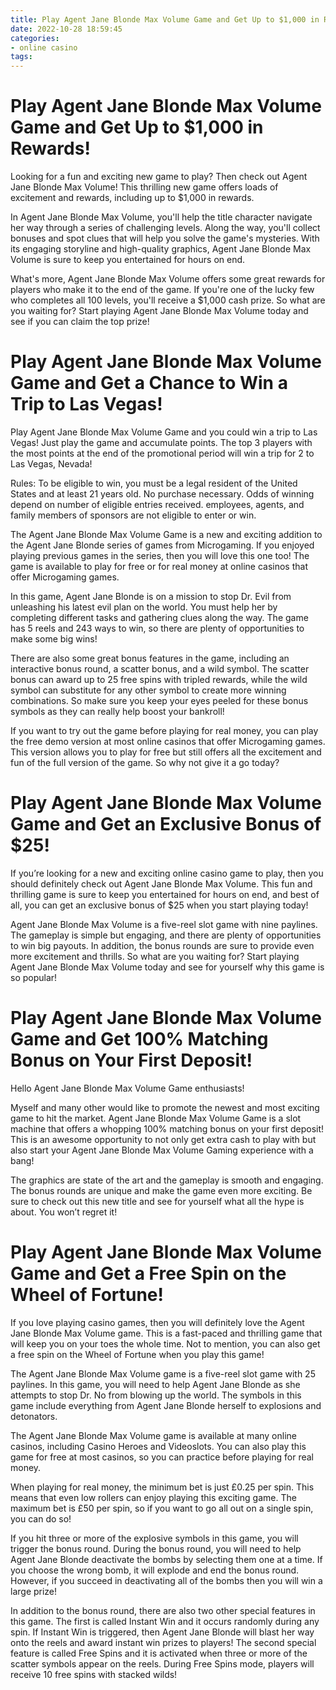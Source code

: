 ```yaml
---
title: Play Agent Jane Blonde Max Volume Game and Get Up to $1,000 in Rewards!
date: 2022-10-28 18:59:45
categories:
- online casino
tags:
---
```



#  Play Agent Jane Blonde Max Volume Game and Get Up to $1,000 in Rewards!

Looking for a fun and exciting new game to play? Then check out Agent Jane Blonde Max Volume! This thrilling new game offers loads of excitement and rewards, including up to $1,000 in rewards.

In Agent Jane Blonde Max Volume, you'll help the title character navigate her way through a series of challenging levels. Along the way, you'll collect bonuses and spot clues that will help you solve the game's mysteries. With its engaging storyline and high-quality graphics, Agent Jane Blonde Max Volume is sure to keep you entertained for hours on end.

What's more, Agent Jane Blonde Max Volume offers some great rewards for players who make it to the end of the game. If you're one of the lucky few who completes all 100 levels, you'll receive a $1,000 cash prize. So what are you waiting for? Start playing Agent Jane Blonde Max Volume today and see if you can claim the top prize!

#  Play Agent Jane Blonde Max Volume Game and Get a Chance to Win a Trip to Las Vegas!

Play Agent Jane Blonde Max Volume Game and you could win a trip to Las Vegas! Just play the game and accumulate points. The top 3 players with the most points at the end of the promotional period will win a trip for 2 to Las Vegas, Nevada!

Rules: To be eligible to win, you must be a legal resident of the United States and at least 21 years old. No purchase necessary. Odds of winning depend on number of eligible entries received. employees, agents, and family members of sponsors are not eligible to enter or win.

The Agent Jane Blonde Max Volume Game is a new and exciting addition to the Agent Jane Blonde series of games from Microgaming. If you enjoyed playing previous games in the series, then you will love this one too! The game is available to play for free or for real money at online casinos that offer Microgaming games.

In this game, Agent Jane Blonde is on a mission to stop Dr. Evil from unleashing his latest evil plan on the world. You must help her by completing different tasks and gathering clues along the way. The game has 5 reels and 243 ways to win, so there are plenty of opportunities to make some big wins!

There are also some great bonus features in the game, including an interactive bonus round, a scatter bonus, and a wild symbol. The scatter bonus can award up to 25 free spins with tripled rewards, while the wild symbol can substitute for any other symbol to create more winning combinations. So make sure you keep your eyes peeled for these bonus symbols as they can really help boost your bankroll!

If you want to try out the game before playing for real money, you can play the free demo version at most online casinos that offer Microgaming games. This version allows you to play for free but still offers all the excitement and fun of the full version of the game. So why not give it a go today?

#  Play Agent Jane Blonde Max Volume Game and Get an Exclusive Bonus of $25!

If you’re looking for a new and exciting online casino game to play, then you should definitely check out Agent Jane Blonde Max Volume. This fun and thrilling game is sure to keep you entertained for hours on end, and best of all, you can get an exclusive bonus of $25 when you start playing today!

Agent Jane Blonde Max Volume is a five-reel slot game with nine paylines. The gameplay is simple but engaging, and there are plenty of opportunities to win big payouts. In addition, the bonus rounds are sure to provide even more excitement and thrills. So what are you waiting for? Start playing Agent Jane Blonde Max Volume today and see for yourself why this game is so popular!

#  Play Agent Jane Blonde Max Volume Game and Get 100% Matching Bonus on Your First Deposit!

Hello Agent Jane Blonde Max Volume Game enthusiasts!

Myself and many other would like to promote the newest and most exciting game to hit the market. Agent Jane Blonde Max Volume Game is a slot machine that offers a whopping 100% matching bonus on your first deposit! This is an awesome opportunity to not only get extra cash to play with but also start your Agent Jane Blonde Max Volume Gaming experience with a bang!

The graphics are state of the art and the gameplay is smooth and engaging. The bonus rounds are unique and make the game even more exciting. Be sure to check out this new title and see for yourself what all the hype is about. You won’t regret it!

#  Play Agent Jane Blonde Max Volume Game and Get a Free Spin on the Wheel of Fortune!

If you love playing casino games, then you will definitely love the Agent Jane Blonde Max Volume game. This is a fast-paced and thrilling game that will keep you on your toes the whole time. Not to mention, you can also get a free spin on the Wheel of Fortune when you play this game!

The Agent Jane Blonde Max Volume game is a five-reel slot game with 25 paylines. In this game, you will need to help Agent Jane Blonde as she attempts to stop Dr. No from blowing up the world. The symbols in this game include everything from Agent Jane Blonde herself to explosions and detonators.

The Agent Jane Blonde Max Volume game is available at many online casinos, including Casino Heroes and Videoslots. You can also play this game for free at most casinos, so you can practice before playing for real money.

When playing for real money, the minimum bet is just £0.25 per spin. This means that even low rollers can enjoy playing this exciting game. The maximum bet is £50 per spin, so if you want to go all out on a single spin, you can do so!

If you hit three or more of the explosive symbols in this game, you will trigger the bonus round. During the bonus round, you will need to help Agent Jane Blonde deactivate the bombs by selecting them one at a time. If you choose the wrong bomb, it will explode and end the bonus round. However, if you succeed in deactivating all of the bombs then you will win a large prize!

In addition to the bonus round, there are also two other special features in this game. The first is called Instant Win and it occurs randomly during any spin. If Instant Win is triggered, then Agent Jane Blonde will blast her way onto the reels and award instant win prizes to players! The second special feature is called Free Spins and it is activated when three or more of the scatter symbols appear on the reels. During Free Spins mode, players will receive 10 free spins with stacked wilds!